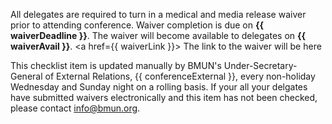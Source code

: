 All delegates are required to turn in a medical and media release waiver prior to attending conference.  Waiver completion is due on **{{ waiverDeadline }}**. The waiver will become available to delegates on **{{ waiverAvail }}**. <a href={{ waiverLink }}> The link to the waiver will be here </a>

This checklist item is updated manually by BMUN's Under-Secretary-General of External Relations, {{ conferenceExternal }}, every non-holiday Wednesday and Sunday night on a rolling basis. If your all your delgates have submitted waivers electronically and this item has not been checked, please contact info@bmun.org.